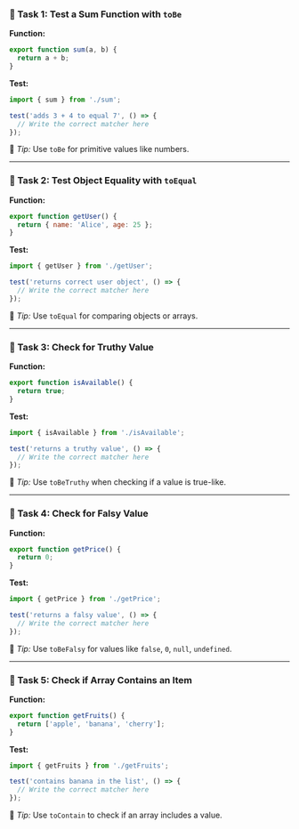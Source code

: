 ### 🔹 Task 1: Test a Sum Function with `toBe`  
**Function:**
```js
export function sum(a, b) {
  return a + b;
}
```

**Test:**
```js
import { sum } from './sum';

test('adds 3 + 4 to equal 7', () => {
  // Write the correct matcher here
});
```

🧠 *Tip:* Use `toBe` for primitive values like numbers.

---

### 🔹 Task 2: Test Object Equality with `toEqual`  
**Function:**
```js
export function getUser() {
  return { name: 'Alice', age: 25 };
}
```

**Test:**
```js
import { getUser } from './getUser';

test('returns correct user object', () => {
  // Write the correct matcher here
});
```

🧠 *Tip:* Use `toEqual` for comparing objects or arrays.

---

### 🔹 Task 3: Check for Truthy Value  
**Function:**
```js
export function isAvailable() {
  return true;
}
```

**Test:**
```js
import { isAvailable } from './isAvailable';

test('returns a truthy value', () => {
  // Write the correct matcher here
});
```

🧠 *Tip:* Use `toBeTruthy` when checking if a value is true-like.

---

### 🔹 Task 4: Check for Falsy Value  
**Function:**
```js
export function getPrice() {
  return 0;
}
```

**Test:**
```js
import { getPrice } from './getPrice';

test('returns a falsy value', () => {
  // Write the correct matcher here
});
```

🧠 *Tip:* Use `toBeFalsy` for values like `false`, `0`, `null`, `undefined`.

---

### 🔹 Task 5: Check if Array Contains an Item  
**Function:**
```js
export function getFruits() {
  return ['apple', 'banana', 'cherry'];
}
```

**Test:**
```js
import { getFruits } from './getFruits';

test('contains banana in the list', () => {
  // Write the correct matcher here
});
```

🧠 *Tip:* Use `toContain` to check if an array includes a value.